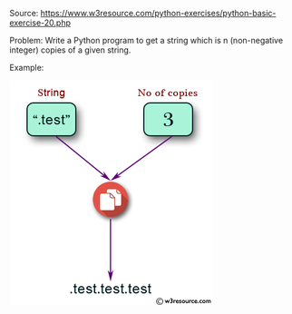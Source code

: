 Source: https://www.w3resource.com/python-exercises/python-basic-exercise-20.php

Problem: Write a Python program to get a string which is n (non-negative integer) copies of a given string.

Example: 

![](2022-07-25-22-30-43.png)